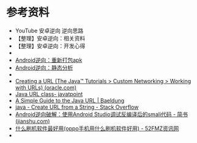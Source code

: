 # 参考资料

* YouTube 安卓逆向 逆向思路
* 【整理】安卓逆向：相关资料
* 【整理】安卓逆向：开发心得
* 
* [Android逆向：重新打包apk](https://book.crifan.org/books/android_re_repack_apk/website/)
* [Android逆向：静态分析](https://book.crifan.org/books/android_re_static_analysis/website/)
* 
* [Creating a URL (The Java™ Tutorials > Custom Networking > Working with URLs) (oracle.com)](https://docs.oracle.com/javase/tutorial/networking/urls/creatingUrls.html)
* [Java URL class- javatpoint](https://www.javatpoint.com/URL-class)
* [A Simple Guide to the Java URL | Baeldung](https://www.baeldung.com/java-url)
* [java - Create URL from a String - Stack Overflow](https://stackoverflow.com/questions/12730685/create-url-from-a-string)
* [Android逆向破解：使用Android Studio调试反编译后的smali代码 - 简书 (jianshu.com)](https://www.jianshu.com/p/6e66229ab89a)
* [什么刷机软件最好用(oppo手机用什么刷机软件好用) - 52FMZ资讯网](https://m.52fmz.top/news/58586.html)
* 